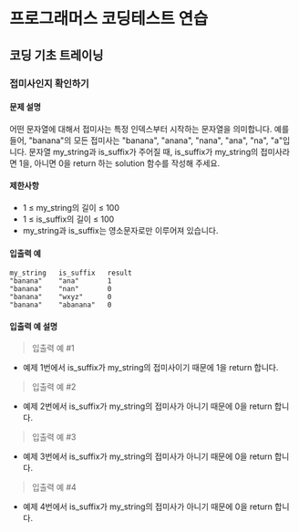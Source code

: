 # 프로그래머스 코딩테스트 연습

## 코딩 기초 트레이닝

### 접미사인지 확인하기

#### 문제 설명
어떤 문자열에 대해서 접미사는 특정 인덱스부터 시작하는 문자열을 의미합니다. 예를 들어, "banana"의 모든 접미사는 "banana", "anana", "nana", "ana", "na", "a"입니다.
문자열 my_string과 is_suffix가 주어질 때, is_suffix가 my_string의 접미사라면 1을, 아니면 0을 return 하는 solution 함수를 작성해 주세요.

#### 제한사항
- 1 ≤ my_string의 길이 ≤ 100
- 1 ≤ is_suffix의 길이 ≤ 100
- my_string과 is_suffix는 영소문자로만 이루어져 있습니다.

#### 입출력 예
```
my_string	is_suffix	result
"banana"	"ana"	    1
"banana"	"nan"	    0
"banana"	"wxyz"	    0
"banana"	"abanana"	0
```

#### 입출력 예 설명
> 입출력 예 #1
- 예제 1번에서 is_suffix가 my_string의 접미사이기 때문에 1을 return 합니다.

> 입출력 예 #2
- 예제 2번에서 is_suffix가 my_string의 접미사가 아니기 때문에 0을 return 합니다.

> 입출력 예 #3
- 예제 3번에서 is_suffix가 my_string의 접미사가 아니기 때문에 0을 return 합니다.

> 입출력 예 #4
- 예제 4번에서 is_suffix가 my_string의 접미사가 아니기 때문에 0을 return 합니다.